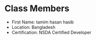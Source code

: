 # Class Members

- First Name: tamim hasan hasib 
- Location: Bangladesh
- Certification: NSDA Certified Developer
